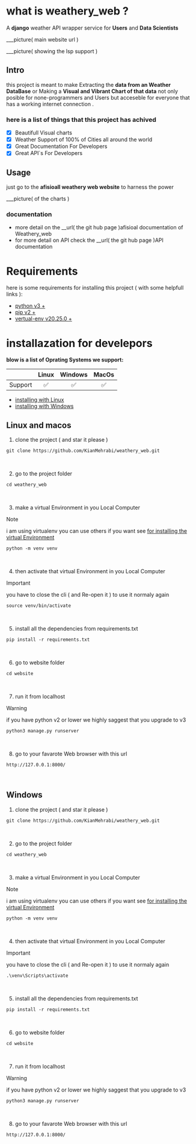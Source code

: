 # what is weathery_web ?
A **django** weather API wrapper service for __Users__ and __Data Scientists__  

___picture( main website url )

___picture( showing the lsp support )

## Intro
this project is meant to make Extracting the __data from an Weather DataBase__ or Making a 
**Visual and Vibrant Chart of that data** not only posible for none-programmers 
and Users but acceseble for everyone that has a working internet connection .


### here is a list of things that this project has achived

- [x] Beautifull Visual charts
- [x] Weather Support of 100% of Cities all around the world
- [x] Great Documentation For Developers
- [x] Great API`s For Developers

## Usage
just go to the __afisioall weathery web website__ to harness the power

___picture( of the charts )


### documentation
* more detail on the __url( the git hub page )afisioal documentation of Weathery_web
* for more detail on API check the __url( the git hub page )API documentation

# Requirements
here is some requirements for installing this project ( with some helpfull links ):
- <a href="https://www.python.org/downloads/"> python v3 + </a>
- <a href="https://pip.pypa.io/en/stable/installation/"> pip v2 + </a>
- <a href="https://virtualenv.pypa.io/en/latest/installation.html"> vertual-env v20.25.0 + </a>

# installazation for develepors

**blow is a list of Oprating Systems we support:**

&nbsp; | Linux | Windows | MacOs  
:---: | :---: | :---: | :---: 
Support | ✅ | ✅ | ✅

- <a href="https://github.com/KianMehrabi/weathery_web?tab=readme-ov-file#linux-and-macos">installing with Linux</a>
- <a href="https://github.com/KianMehrabi/weathery_web?tab=readme-ov-file#windows">installing with Windows</a>






## Linux and macos

1. clone the project ( and star it please )
```git
git clone https://github.com/KianMehrabi/weathery_web.git
```
&nbsp;

2. go to the project folder
```command
cd weathery_web
```
&nbsp;

3. make a virtual Environment in you Local Computer
> [!NOTE]
> i am using virtualenv you can use others if you want
> see <a href="https://www.freecodecamp.org/news/how-to-setup-virtual-environments-in-python/"> for installing the virtual Environment </a>
```command
python -m venv venv
```
&nbsp;

4. then activate that virtual Environment in you Local Computer
> [!IMPORTANT]
> you have to close the cli ( and Re-open it ) to use it normaly again
```command
source venv/bin/activate
```
&nbsp;

5. install all the dependencies from requirements.txt 
```command
pip install -r requirements.txt
```
&nbsp;

6. go to website folder 
```command
cd website
```
&nbsp;

7. run it from localhost
> [!WARNING]
> if you have python v2 or lower we highly saggest that you upgrade to v3
```command
python3 manage.py runserver
```
&nbsp;

8. go to your favarote Web browser with this url
```command
http://127.0.0.1:8000/
```
&nbsp;






## Windows
1. clone the project ( and star it please )
```git
git clone https://github.com/KianMehrabi/weathery_web.git
```
&nbsp;

2. go to the project folder
```command
cd weathery_web
```
&nbsp;

3. make a virtual Environment in you Local Computer
> [!NOTE]
> i am using virtualenv you can use others if you want
> see <a href="https://www.freecodecamp.org/news/how-to-setup-virtual-environments-in-python/"> for installing the virtual Environment </a>
```command
python -m venv venv
```
&nbsp;

4. then activate that virtual Environment in you Local Computer
> [!IMPORTANT]
> you have to close the cli ( and Re-open it ) to use it normaly again
```command
.\venv\Scripts\activate
```
&nbsp;

5. install all the dependencies from requirements.txt 
```command
pip install -r requirements.txt
```
&nbsp;

6. go to website folder 
```command
cd website
```
&nbsp;

7. run it from localhost
> [!WARNING]
> if you have python v2 or lower we highly saggest that you upgrade to v3
```command
python3 manage.py runserver
```
&nbsp;

8. go to your favarote Web browser with this url
```command
http://127.0.0.1:8000/
```
&nbsp;

